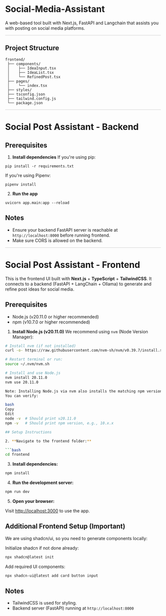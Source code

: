 # Social-Media-Assistant
A web-based tool built with Next.js, FastAPI and Langchain that assists you with posting on social media platforms.

<hr style="border: 0; height: 0.1px; background-color: #ccc;">

## Project Structure

```plaintext
frontend/
 ├── components/
 │    ├── IdeaInput.tsx
 │    ├── IdeaList.tsx
 │    └── RefinedPost.tsx
 ├── pages/
 │    └── index.tsx
 ├── styles/
 ├── tsconfig.json
 ├── tailwind.config.js
 └── package.json
```
<hr style="border: 0; height: 0.1px; background-color: #ccc;">

# Social Post Assistant - Backend

## Prerequisites
1. **Install dependencies**
If you're using pip:
```
pip install -r requirements.txt
```

If you're using Pipenv: 
```
pipenv install
```

2. **Run the app**
```
uvicorn app.main:app --reload
```

## Notes
- Ensure your backend FastAPI server is reachable at `http://localhost:8000` before running frontend.
- Make sure CORS is allowed on the backend.

<hr style="border: 0; height: 0.1px; background-color: #ccc;">

# Social Post Assistant - Frontend

This is the frontend UI built with **Next.js** + **TypeScript** + **TailwindCSS**.
It connects to a backend (FastAPI + LangChain + Ollama) to generate and refine post ideas for social media.

## Prerequisites

- Node.js (v20.11.0 or higher recommended)
- npm (v10.7.0 or higher recommended)

1. **Install Node.js (v20.11.0)**
We recommend using `nvm` (Node Version Manager):

```bash
# Install nvm (if not installed)
curl -o- https://raw.githubusercontent.com/nvm-sh/nvm/v0.39.7/install.sh | bash

# Restart terminal or run:
source ~/.nvm/nvm.sh

# Install and use Node.js
nvm install 20.11.0
nvm use 20.11.0

Note: Installing Node.js via nvm also installs the matching npm version automatically.
You can verify:

bash
Copy
Edit
node -v  # Should print v20.11.0
npm -v   # Should print npm version, e.g., 10.x.x

## Setup Instructions

2. **Navigate to the frontend folder:**

```bash
cd frontend
```

3. **Install dependencies:**

```bash
npm install
```

4. **Run the development server:**

```bash
npm run dev
```

5. **Open your browser:**

Visit [http://localhost:3000](http://localhost:3000) to use the app.


## Additional Frontend Setup (Important)
We are using shadcn/ui, so you need to generate components locally:

Initialize shadcn if not done already:

```bash
npx shadcn@latest init
```
Add required UI components:

```bash
npx shadcn-ui@latest add card button input
```

## Notes
- TailwindCSS is used for styling.
- Backend server (FastAPI) running at `http://localhost:8000`
